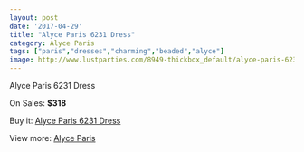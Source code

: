 ```yaml
---
layout: post
date: '2017-04-29'
title: "Alyce Paris 6231 Dress"
category: Alyce Paris
tags: ["paris","dresses","charming","beaded","alyce"]
image: http://www.lustparties.com/8949-thickbox_default/alyce-paris-6231-dress.jpg
---
```

Alyce Paris 6231 Dress

On Sales: **$318**
<a href="https://www.lustparties.com/en/alyce-paris/3101-alyce-paris-6231-dress.html"><amp-img layout="responsive" width="600" height="600" src="//www.lustparties.com/8949-thickbox_default/alyce-paris-6231-dress.jpg" alt="Alyce Paris 6231 Dress 0" /></a>
<a href="https://www.lustparties.com/en/alyce-paris/3101-alyce-paris-6231-dress.html"><amp-img layout="responsive" width="600" height="600" src="//www.lustparties.com/8950-thickbox_default/alyce-paris-6231-dress.jpg" alt="Alyce Paris 6231 Dress 1" /></a>

Buy it: [Alyce Paris 6231 Dress](https://www.lustparties.com/en/alyce-paris/3101-alyce-paris-6231-dress.html "Alyce Paris 6231 Dress")

View more: [Alyce Paris](https://www.lustparties.com/en/7-alyce-paris "Alyce Paris")